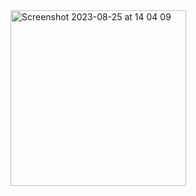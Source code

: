 <img width="281" alt="Screenshot 2023-08-25 at 14 04 09" src="https://github.com/shendypratamaa/nvim-base/assets/76093597/13f52dca-1795-45e8-bfc9-d0871e01b59d">
